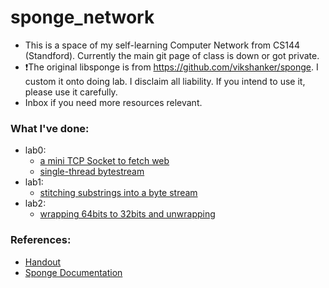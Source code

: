 # sponge_network

- This is a space of my self-learning Computer Network from CS144 (Standford). Currently the main git page of class is down or got private.
- ❗️The original libsponge is from https://github.com/vikshanker/sponge. I custom it onto doing lab. I disclaim all liability. If you intend to use it, please use it carefully. 
- Inbox if you need more resources relevant.

### What I've done:
- lab0:
    - [a mini TCP Socket to fetch web](https://github.com/duongphannamhung/sponge_network/blob/main/sponge-network/apps/webget.cc)
    - [single-thread bytestream](https://github.com/duongphannamhung/sponge_network/blob/main/sponge-network/libsponge/byte_stream.cc)
- lab1:
    - [stitching substrings into a byte stream](https://github.com/duongphannamhung/sponge_network/blob/main/sponge-network/libsponge/stream_reassembler.cc)
- lab2:
    - [wrapping 64bits to 32bits and unwrapping](https://github.com/duongphannamhung/sponge_network/blob/main/sponge-network/libsponge/stream_reassembler.cc)

### References:
- [Handout](https://kangyupl.gitee.io/cs144.github.io)
- [Sponge Documentation](https://kangyupl.gitee.io/cs144.github.io/doc/lab0/annotated.html)
